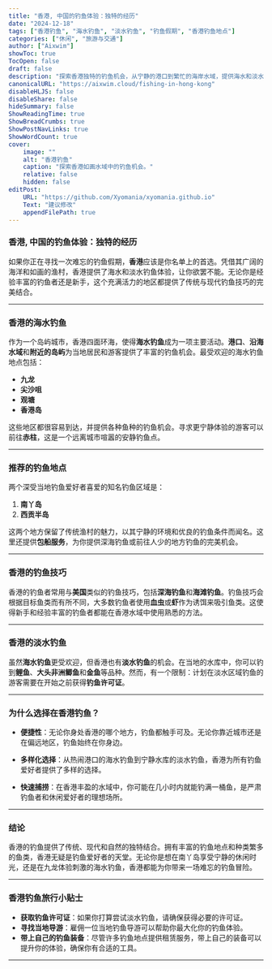 ```yaml
---
title: "香港, 中国的钓鱼体验：独特的经历"
date: "2024-12-18"
tags: ["香港钓鱼", "海水钓鱼", "淡水钓鱼", "钓鱼假期", "香港钓鱼地点"]
categories: ["休闲", "旅游与交通"]
author: ["Aixwim"]
showToc: true
TocOpen: false
draft: false
description: "探索香港独特的钓鱼机会，从宁静的港口到繁忙的海岸水域，提供海水和淡水钓鱼体验。"
canonicalURL: "https://aixwim.cloud/fishing-in-hong-kong"
disableHLJS: false
disableShare: false
hideSummary: false
ShowReadingTime: true
ShowBreadCrumbs: true
ShowPostNavLinks: true
ShowWordCount: true
cover:
    image: ""
    alt: "香港钓鱼"
    caption: "探索香港如画水域中的钓鱼机会。"
    relative: false
    hidden: false
editPost:
    URL: "https://github.com/Xyomania/xyomania.github.io"
    Text: "建议修改"
    appendFilePath: true
---
```


### 香港, 中国的钓鱼体验：独特的经历

如果你正在寻找一次难忘的钓鱼假期，**香港**应该是你名单上的首选。凭借其广阔的海洋和如画的渔村，香港提供了海水和淡水钓鱼体验，让你欲罢不能。无论你是经验丰富的钓鱼者还是新手，这个充满活力的地区都提供了传统与现代钓鱼技巧的完美结合。

---

### 香港的海水钓鱼

作为一个岛屿城市，香港四面环海，使得**海水钓鱼**成为一项主要活动。**港口**、**沿海水域**和**附近的岛屿**为当地居民和游客提供了丰富的钓鱼机会。最受欢迎的海水钓鱼地点包括：

- **九龙**
- **尖沙咀**
- **观塘**
- **香港岛**

这些地区都很容易到达，并提供各种鱼种的钓鱼机会。寻求更宁静体验的游客可以前往**赤柱**，这是一个远离城市喧嚣的安静钓鱼点。

---

### 推荐的钓鱼地点

两个深受当地钓鱼爱好者喜爱的知名钓鱼区域是：

1. **南丫岛**
2. **西贡半岛**

这两个地方保留了传统渔村的魅力，以其宁静的环境和优良的钓鱼条件而闻名。这里还提供**包船服务**，为你提供深海钓鱼或前往人少的地方钓鱼的完美机会。

---

### 香港的钓鱼技巧

香港的钓鱼者常用与**美国**类似的钓鱼技巧，包括**深海钓鱼**和**海滩钓鱼**。钓鱼技巧会根据目标鱼类而有所不同，大多数钓鱼者使用**血虫**或**虾**作为诱饵来吸引鱼类。这使得新手和经验丰富的钓鱼者都能在香港水域中使用熟悉的方法。

---

### 香港的淡水钓鱼

虽然**海水钓鱼**更受欢迎，但香港也有**淡水钓鱼**的机会。在当地的水库中，你可以钓到**鲤鱼**、**大头非洲鲫鱼**和**金鱼**等品种。然而，有一个限制：计划在淡水区域钓鱼的游客需要在开始之前获得**钓鱼许可证**。

---

### 为什么选择在香港钓鱼？

- **便捷性**：无论你身处香港的哪个地方，钓鱼都触手可及。无论你靠近城市还是在偏远地区，钓鱼始终在你身边。
  
- **多样化选择**：从热闹港口的海水钓鱼到宁静水库的淡水钓鱼，香港为所有钓鱼爱好者提供了多样的选择。

- **快速捕捞**：在香港丰盈的水域中，你可能在几小时内就能钓满一桶鱼，是严肃钓鱼者和休闲爱好者的理想场所。

---

### 结论

香港的钓鱼提供了传统、现代和自然的独特结合。拥有丰富的钓鱼地点和种类繁多的鱼类，香港无疑是钓鱼爱好者的天堂。无论你是想在南丫岛享受宁静的休闲时光，还是在九龙体验刺激的海水钓鱼，香港都能为你带来一场难忘的钓鱼冒险。

---

### 香港钓鱼旅行小贴士

- **获取钓鱼许可证**：如果你打算尝试淡水钓鱼，请确保获得必要的许可证。
- **寻找当地导游**：雇佣一位当地钓鱼导游可以帮助你最大化你的钓鱼体验。
- **带上自己的钓鱼装备**：尽管许多钓鱼地点提供租赁服务，带上自己的装备可以提升你的体验，确保你有合适的工具。

---
